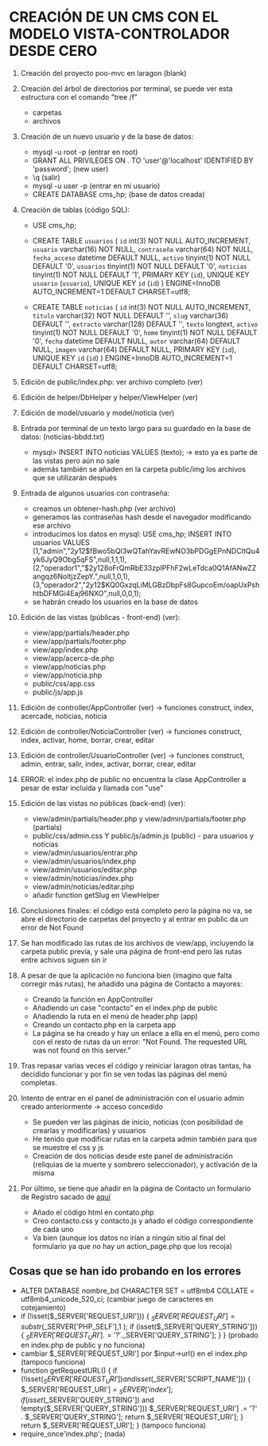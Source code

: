 # CREACIÓN DE UN CMS CON EL MODELO VISTA-CONTROLADOR DESDE CERO

1. Creación del proyecto poo-mvc en laragon (blank)

2. Creación del árbol de directorios por terminal, se puede ver esta estructura con el comando "tree /f"
   - carpetas
   - archivos

3. Creación de un nuevo usuario y de la base de datos:
   - mysql -u root -p (entrar en root)
   - GRANT ALL PRIVILEGES ON *.* TO 'user'@'localhost' IDENTIFIED BY 'password'; (new user)
   - \q (salir)
   - mysql -u user -p (entrar en mi usuario)
   - CREATE DATABASE cms_hp; (base de datos creada)

4. Creación de tablas (código SQL):
   - USE cms_hp;

   - CREATE TABLE `usuarios` (
        `id` int(3) NOT NULL AUTO_INCREMENT,
        `usuario` varchar(16) NOT NULL,
        `contraseña` varchar(64) NOT NULL,
        `fecha_acceso` datetime DEFAULT NULL,
        `activo` tinyint(1) NOT NULL DEFAULT '0',
        `usuarios` tinyint(1) NOT NULL DEFAULT '0',
        `noticias` tinyint(1) NOT NULL DEFAULT '1',
        PRIMARY KEY (`id`),
        UNIQUE KEY `usuario` (`usuario`),
        UNIQUE KEY `id` (`id`)
    ) ENGINE=InnoDB AUTO_INCREMENT=1 DEFAULT CHARSET=utf8;

   - CREATE TABLE `noticias` (
        `id` int(3) NOT NULL AUTO_INCREMENT,
        `titulo` varchar(32) NOT NULL DEFAULT '',
        `slug` varchar(36) DEFAULT '',
        `extracto` varchar(128) DEFAULT '',
        `texto` longtext,
        `activo` tinyint(1) NOT NULL DEFAULT '0',
        `home` tinyint(1) NOT NULL DEFAULT '0',
        `fecha` datetime DEFAULT NULL,
        `autor` varchar(64) DEFAULT NULL,
        `imagen` varchar(64) DEFAULT NULL,
        PRIMARY KEY (`id`),
        UNIQUE KEY `id` (`id`)
    ) ENGINE=InnoDB AUTO_INCREMENT=1 DEFAULT CHARSET=utf8;

5. Edición de public/index.php: ver archivo completo (ver)
6. Edición de helper/DbHelper y helper/ViewHelper (ver)
7. Edición de model/usuario y model/noticia (ver)

8. Entrada por terminal de un texto largo para su guardado en la base de datos: (noticias-bbdd.txt)
   - mysql> INSERT INTO noticias VALUES (texto); -> esto ya es parte de las vistas pero aún no sale
   - además también se añaden en la carpeta public/img los archivos que se utilizarán después

9. Entrada de algunos usuarios con contraseña:
   - creamos un obtener-hash.php (ver archivo)
   - generamos las contraseñas hash desde el navegador modificando ese archivo
   - introducimos los datos en mysql:
      USE cms_hp;
      INSERT INTO usuarios VALUES
         (1,"admin","$2y$12$fBwo5bQI3wQTahYavREwNO3bPDGgEPnNDCItQu4yk6JyQ9Obg5qFS",null,1,1,1),
         (2,"operador1","$2y$12$8oFrQmRbE33zpIPFhF2wLeTdca0Q1AfANwZZangqz6NoltjzZepY.",null,1,0,1),
         (3,"operador2","$2y$12$KQ0GxzqLiMLGBzDbpFs8GupcoEm/oapUxPshhtbDFMGi4Eaj96NXO",null,0,0,1);
   - se habrán creado los usuarios en la base de datos

10. Edición de las vistas (públicas - front-end) (ver):
    - view/app/partials/header.php
    - view/app/partials/footer.php
    - view/app/index.php
    - view/app/acerca-de.php
    - view/app/noticias.php
    - view/app/noticia.php
    - public/css/app.css
    - public/js/app.js

11. Edición de controller/AppController (ver) -> funciones construct, index, acercade, noticias, noticia
12. Edición de controller/NoticiaController (ver) -> funciones construct, index, activar, home, borrar, crear, editar
13. Edición de controller/UsuarioController (ver) -> funciones construct, admin, entrar, salir, index, activar, borrar, crear, editar

14. ERROR: el index.php de public no encuentra la clase AppController a pesar de estar incluída y llamada con "use"

15. Edición de las vistas no públicas (back-end) (ver):
    - view/admin/partials/header.php y view/admin/partials/footer.php (partials)
    - public/css/admin.css Y public/js/admin.js (public) - para usuarios y noticias
    - view/admin/usuarios/entrar.php
    - view/admin/usuarios/index.php
    - view/admin/usuarios/editar.php
    - view/admin/noticias/index.php
    - view/admin/noticias/editar.php
    - añadir function getSlug en ViewHelper

16. Conclusiones finales: el código está completo pero la página no va, se abre el directorio de carpetas del proyecto y al entrar en public da un error de Not Found

17. Se han modificado las rutas de los archivos de view/app, incluyendo la carpeta public previa, y sale una página de front-end pero las rutas entre achivos siguen sin ir

18. A pesar de que la aplicación no funciona bien (imagino que falta corregir más rutas), he añadido una página de Contacto a mayores:
    - Creando la función en AppController
    - Añadiendo un case "contacto" en el index.php de public
    - Añadiendo la ruta en el menú de header.php (app)
    - Creando un contacto.php en la carpeta app
    - La página se ha creado y hay un enlace a ella en el menú, pero como con el resto de rutas da un error: "Not Found. The requested URL was not found on this server."

19. Tras repasar varias veces el código y reiniciar laragon otras tantas, ha decidido funcionar y por fin se ven todas las páginas del menú completas.

20. Intento de entrar en el panel de administración con el usuario admin creado anteriormente -> acceso concedido
    - Se pueden ver las páginas de inicio, noticias (con posibilidad de crearlas y modificarlas) y usuarios
    - He tenido que modificar rutas en la carpeta admin también para que se muestre el css y js
    - Creación de dos noticias desde este panel de administración (reliquias de la muerte y sombrero seleccionador), y activación de la misma

21. Por último, se tiene que añadir en la página de Contacto un formulario de Registro sacado de [aquí](https://www.w3schools.com/howto/howto_js_form_steps.asp)
    - Añado el código html en contato.php
    - Creo contacto.css y contacto.js y añado el código correspondiente de cada uno
    - Va bien (aunque los datos no irían a ningún sitio al final del formulario ya que no hay un action_page.php que los recoja)

## Cosas que se han ido probando en los errores

- ALTER DATABASE nombre_bd CHARACTER SET = utf8mb4 COLLATE = utf8mb4_unicode_520_ci; (cambiar juego de caracteres en cotejamiento)
- if (!isset($_SERVER['REQUEST_URI']))
   {
       $_SERVER['REQUEST_URI'] = substr($_SERVER['PHP_SELF'],1 );
       if (isset($_SERVER['QUERY_STRING'])) { $_SERVER['REQUEST_URI'].='?'.$_SERVER['QUERY_STRING']; }
   }
(probado en index.php de public y no funciona)
- cambiar $_SERVER['REQUEST_URI'] por $input->url() en el index.php (tampoco funciona)
- function getRequestURL()
   {
      if (!isset($_SERVER['REQUEST_URI']) and isset($_SERVER['SCRIPT_NAME'])) {
         $_SERVER['REQUEST_URI'] = $_SERVER['index'];
         if (isset($_SERVER['QUERY_STRING']) and !empty($_SERVER['QUERY_STRING']))
               $_SERVER['REQUEST_URI'] .= '?' . $_SERVER['QUERY_STRING'];
         return $_SERVER['REQUEST_URI'];
      }
      return $_SERVER['REQUEST_URI'];
   }
   (tampoco funciona)
- require_once'index.php'; (nada)
